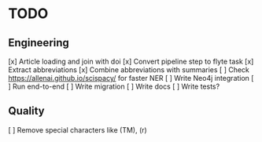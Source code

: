 # TODO

## Engineering

[x] Article loading and join with doi
[x] Convert pipeline step to flyte task
[x] Extract abbreviations
[x] Combine abbreviations with summaries
[ ] Check https://allenai.github.io/scispacy/ for faster NER
[ ] Write Neo4j integration
[ ] Run end-to-end
[ ] Write migration
[ ] Write docs
[ ] Write tests?

## Quality
[ ] Remove special characters like (TM), (r)